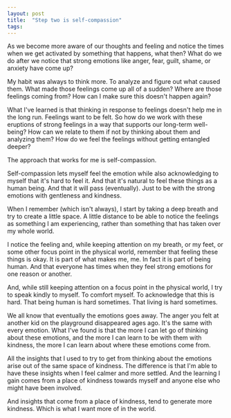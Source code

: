 ```yaml
---
layout: post
title:  "Step two is self-compassion"
tags: 
---
```


As we become more aware of our thoughts and feeling and notice the times when we get activated by something that happens, what then? What do we do after we notice that strong emotions like anger, fear, guilt, shame, or anxiety have come up?

My habit was always to think more. To analyze and figure out what caused them. What made those feelings come up all of a sudden? Where are those feelings coming from? How can I make sure this doesn't happen again?

What I've learned is that thinking in response to feelings doesn't help me in the long run. Feelings want to be felt. So how do we work with these eruptions of strong feelings in a way that supports our long-term well-being? How can we relate to them if not by thinking about them and analyzing them? How do we feel the feelings without getting entangled deeper?

The approach that works for me is self-compassion.

Self-compassion lets myself feel the emotion while also acknowledging to myself that it's hard to feel it. And that it's natural to feel these things as a human being. And that it will pass (eventually). Just to be with the strong emotions with gentleness and kindness.

When I remember (which isn't always), I start by taking a deep breath and try to create a little space. A little distance to be able to notice the feelings as something I am experiencing, rather than something that has taken over my whole world.

I notice the feeling and, while keeping attention on my breath, or my feet, or some other focus point in the physical world, remember that feeling these things is okay. It is part of what makes me, me. In fact it is part of being human. And that everyone has times when they feel strong emotions for one reason or another.

And, while still keeping attention on a focus point in the physical world, I try to speak kindly to myself. To comfort myself. To acknowledge that this is hard. That being human is hard sometimes. That living is hard sometimes.

We all know that eventually the emotions goes away. The anger you felt at another kid on the playground disappeared ages ago. It's the same with every emotion. What I've found is that the more I can let go of thinking about these emotions, and the more I can learn to be with them with kindness, the more I can learn about where these emotions come from.

All the insights that I used to try to get from thinking about the emotions arise out of the same space of kindness. The difference is that I'm able to have these insights when I feel calmer and more settled. And the learning I gain comes from a place of kindness towards myself and anyone else who might have been involved.

And insights that come from a place of kindness, tend to generate more kindness. Which is what I want more of in the world.
